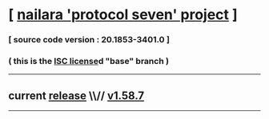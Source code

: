 
# [ [nailara 'protocol seven' project](http://src.nailara.net/) ]

### [ source code version : 20.1853-3401.0 ]

### ( this is the [ISC license](license)d "base" branch )
---
## current [release](https://github.com/anotherlink/nailara/releases) \\\\// [v1.58.7](https://github.com/anotherlink/nailara/releases/tag/v1.58.7)
---
